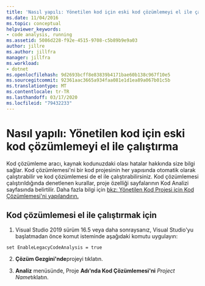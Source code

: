 ```yaml
---
title: 'Nasıl yapılı: Yönetilen kod için eski kod çözümlemeyi el ile çalıştırma'
ms.date: 11/04/2016
ms.topic: conceptual
helpviewer_keywords:
- code analysis, running
ms.assetid: 5086d228-f92e-4515-9708-c5b89b9e9a03
author: jillre
ms.author: jillfra
manager: jillfra
ms.workload:
- dotnet
ms.openlocfilehash: 9d2693bcff8e83839b4171bae60b138c967f10e5
ms.sourcegitcommit: 92361aac3665a934faa081e1d1ea89a067b01c5b
ms.translationtype: MT
ms.contentlocale: tr-TR
ms.lasthandoff: 03/17/2020
ms.locfileid: "79432233"
---
```

# <a name="how-to-run-legacy-code-analysis-manually-for-managed-code"></a>Nasıl yapılı: Yönetilen kod için eski kod çözümlemeyi el ile çalıştırma
Kod çözümleme aracı, kaynak kodunuzdaki olası hatalar hakkında size bilgi sağlar. Kod çözümlemesi'ni bir kod projesinin her yapısında otomatik olarak çalıştırabilir ve kod çözümlemesi de el ile çalıştırabilirsiniz. Kod çözümlemesi çalıştırıldığında denetlenen kurallar, proje özelliği sayfalarının Kod Analizi sayfasında belirtilir. Daha fazla bilgi için [bkz: Yönetilen Kod Projesi için Kod Çözümlemesi'ni yapılandırın.](../code-quality/how-to-configure-code-analysis-for-a-managed-code-project.md)

## <a name="to-run-code-analysis-manually"></a>Kod çözümlemesi el ile çalıştırmak için

1. Visual Studio 2019 sürüm 16.5 veya daha sonraysanız, Visual Studio'yu başlatmadan önce komut isteminde aşağıdaki komutu uygulayın:

```
set EnableLegacyCodeAnalysis = true
```

2. **Çözüm Gezgini'nde**projeyi tıklatın.

3. **Analiz** menüsünde, Proje **Adı'nda Kod Çözümlemesi'ni** *Project Name*tıklatın.

